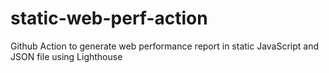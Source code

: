 # static-web-perf-action
Github Action to generate web performance report in static JavaScript and JSON file using Lighthouse
